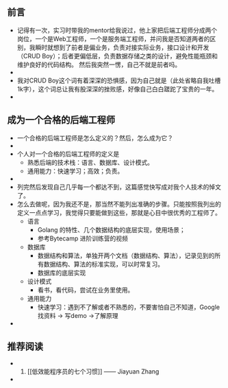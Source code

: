## 前言
- 记得有一次，实习时带我的mentor给我说过，他上家把后端工程师分成两个岗位，一个是Web工程师，一个是服务端工程师，并问我是否知道两者的区别，我瞬时就想到了前者是偏业务，负责对接实际业务，接口设计和开发（CRUD Boy）；后者更偏低层，负责数据存储之类的设计，避免性能瓶颈和维护良好的代码结构。 然后我突然一愣，自己不就是前者吗。
-
- 我对CRUD Boy这个词有着深深的恐惧感，因为自己就是（此处省略自我吐槽1k字），这个词总让我有股深深的挫败感，好像自己白白蹉跎了宝贵的一年。
-
## 成为一个合格的后端工程师
- 一个合格的后端工程师是怎么定义的？然后，怎么成为它？
-
- 个人对一个合格的后端工程师的定义是
	- 熟悉后端的技术栈：语言、数据库、设计模式。
	- 通用能力：快速学习；高效；负责。
-
- 列完然后发现自己几乎每一个都达不到，这篇感觉快写成对我个人技术的悼文了。
- 怎么去做呢，因为我还不是，那当然不能列出准确的步骤。只能按照我列出的定义一点点学习，我觉得只要能做到这些，那就是心目中很优秀的工程师了。
	- 语言
		- Golang 的特性、几个数据结构的底层实现，使用场景；
		- 参考Bytecamp 进阶训练营的视频
	- 数据库
		- 数据结构和算法，单独开两个文档（数据结构、算法），记录见到的所有数据结构、算法的标准实现，可以时常复习。
		- 数据库的底层实现
	- 设计模式
		- 看书，看代码，尝试在业务里使用。
	- 通用能力
		- 快速学习：遇到不了解或者不熟悉的，不要害怕自己不知道，Google找资料 -> 写demo ->了解原理
-
## 推荐阅读
-
  1.  [[低效能程序员的七个习惯]]  —— Jiayuan Zhang
-